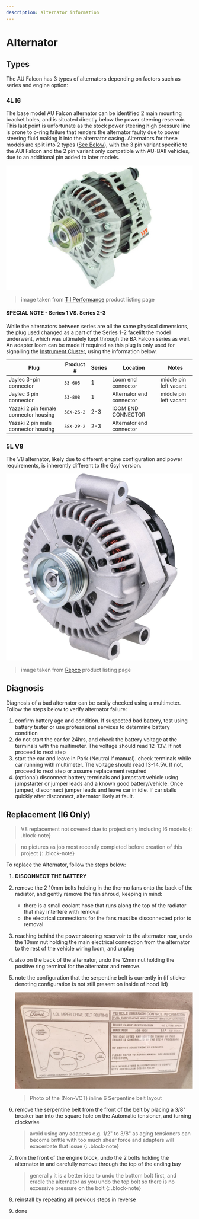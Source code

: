 ```yaml
---
description: alternator information
---
```


# Alternator

## Types

The AU Falcon has 3 types of alternators depending on factors such as series and engine option:

### 4L I6

The base model AU Falcon alternator can be identified 2 main mounting bracket holes, and is situated directly below the power steering reservoir. This last point is unfortunate as the stock power steering high pressure line is prone to o-ring failure that renders the alternator faulty due to power steering fluid making it into the alternator casing. Alternators for these models are split into 2 types ([See Below](#special-note---series-1-vs-series-2-3)), with the 3 pin variant specific to the AUI Falcon and the 2 pin variant only compatible with AU-BAII vehicles, due to an additional pin added to later models.

![I6 alternator](./I6-alternator.png)

> image taken from [T.I Performance](../../Credits.md#sources) product listing page

#### SPECIAL NOTE - Series 1 VS. Series 2-3

While the alternators between series are all the same physical dimensions, the plug used changed as a part of the Series 1-2 facelift the model underwent, which was ultimately kept through the BA Falcon series as well. An adapter loom can be made if required as this plug is only used for signalling the [Instrument Cluster](../../ECUBCM/InstrumentCluster/InstrumentCluster.md), using the information below.

| Plug | Product # | Series | Location | Notes |
| --- | --- | --- | --- | --- |
| Jaylec 3-pin connector | `53-605` | 1 | Loom end connector | middle pin left vacant |
| Jaylec 3 pin connector | `53-808` | 1 | Alternator end connector | middle pin left vacant |
| Yazaki 2 pin female connector housing | `58X-2S-2` | 2-3 | lOOM END CONNECTOR | |
| Yazaki 2 pin male connector housing | `58X-2P-2` | 2-3 | Alternator end connector | |

### 5L V8

The V8 alternator, likely due to different engine configuration and power requirements, is inherently different to the 6cyl version. 

![V8 Alternator](./V8-alternator.png)

> image taken from [Repco](../../Credits.md#sources) product listing page

## Diagnosis

Diagnosis of a bad alternator can be easily checked using a multimeter. Follow the steps below to verify alternator failure:

1. confirm battery age and condition. If suspected bad battery, test using battery tester or use professional services to determine battery condition
1. do not start the car for 24hrs, and check the battery voltage at the terminals with the multimeter. The voltage should read 12-13V. If not proceed to next step
1. start the car and leave in Park (Neutral if manual). check terminals while car running with multimeter. The voltage should read 13-14.5V. If not, proceed to next step or assume replacement required
1. (optional) disconnect battery terminals and jumpstart vehicle using jumpstarter or jumper leads and a known good battery/vehicle. Once jumped, disconnect jumper leads and leave car in idle. If car stalls quickly after disconnect, alternator likely at fault.

## Replacement (I6 Only)

> V8 replacement not covered due to project only including I6 models
{: .block-note}

> no pictures as job most recently completed before creation of this project
{: .block-note}

To replace the Alternator, follow the steps below:
1. **DISCONNECT THE BATTERY**
1. remove the 2 10mm bolts holding in the thermo fans onto the back of the radiator, and gently remove the fan shroud, keeping in mind:
    - there is a small coolant hose that runs along the top of the radiator that may interfere with removal
    - the electrical connections for the fans must be disconnected prior to removal
1. reaching behind the power steering reservoir to the alternator rear, undo the 10mm nut holding the main electrical connection from the alternator to the rest of the vehicle wiring loom, and unplug
1. also on the back of the alternator, undo the 12mm nut holding the positive ring terminal for the alternator and remove.
1. note the configuration that the serpentine belt is currently in (if sticker denoting configuration is not still present on inside of hood lid)
    
    ![Belt configuration](../../Common/belt-configuration-tag.jpg)

    > Photo of the (Non-VCT) inline 6 Serpentine belt layout

1. remove the serpentine belt from the front of the belt by placing a 3/8" breaker bar into the square hole on the Automatic tensioner, and turning clockwise

    > avoid using any adapters e.g. 1/2" to 3/8" as aging tensioners can become brittle with too much shear force and adapters will exacerbate that issue
    {: .block-note}

1. from the front of the engine block, undo the 2 bolts holding the alternator in and carefully remove through the top of the ending bay

    > generally it is a better idea to undo the bottom bolt first, and cradle the alternator as you undo the top bolt so there is no excessive pressure on the bolt
    {: .block-note}
    
1. reinstall by repeating all previous steps in reverse
1. done